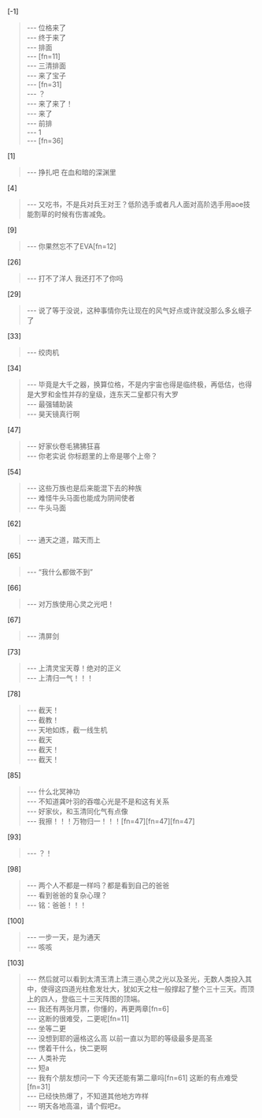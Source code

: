 
[-1] 
>--- 位格来了<br>
>--- 终于来了<br>
>--- 排面<br>
>--- [fn=11]<br>
>--- 三清排面<br>
>--- 来了宝子<br>
>--- [fn=31]<br>
>--- ？<br>
>--- 来了来了！<br>
>--- 来了<br>
>--- 前排<br>
>--- 1<br>
>--- [fn=36]<br>

[1] 
>--- 挣扎吧 在血和暗的深渊里<br>

[4] 
>--- 又吃书，不是兵对兵王对王？低阶选手或者凡人面对高阶选手用aoe技能割草的时候有伤害减免。<br>

[9] 
>--- 你果然忘不了EVA[fn=12]<br>

[26] 
>--- 打不了洋人 我还打不了你吗<br>

[29] 
>--- 说了等于没说，这种事情你先让现在的风气好点或许就没那么多幺蛾子了<br>

[33] 
>--- 绞肉机<br>

[34] 
>--- 毕竟是大千之器，换算位格，不是内宇宙也得是临终极，再低估，也得是大罗和金性并存的皇级，连东天二皇都只有大罗<br>
>--- 最强辅助装<br>
>--- 昊天镜真行啊<br>

[47] 
>--- 好家伙卷毛狒狒狂喜<br>
>--- 你老实说 你标题里的上帝是哪个上帝？<br>

[54] 
>--- 这些万族也是后来能混下去的种族<br>
>--- 难怪牛头马面也能成为阴间使者<br>
>--- 牛头马面<br>

[62] 
>--- 通天之道，踏天而上<br>

[65] 
>--- “我什么都做不到”<br>

[66] 
>--- 对万族使用心灵之光吧！<br>

[67] 
>--- 清屏剑<br>

[73] 
>--- 上清灵宝天尊！绝对的正义<br>
>--- 上清归一气！！！<br>

[78] 
>--- 截天！<br>
>--- 截教！<br>
>--- 天地如炼，截一线生机<br>
>--- 截天<br>
>--- 截天！<br>
>--- 截天！<br>

[85] 
>--- 什么北冥神功<br>
>--- 不知道龚叶羽的吞噬心光是不是和这有关系<br>
>--- 好家伙，和玉清同化气有点像<br>
>--- 我擦！！！万物归一！！！[fn=47][fn=47][fn=47]<br>

[93] 
>--- ？！<br>

[98] 
>--- 两个人不都是一样吗？都是看到自己的爸爸<br>
>--- 看到爸爸的复杂心理？<br>
>--- 铭：爸爸！！！<br>

[100] 
>--- 一步一天，是为通天<br>
>--- 咳咳<br>

[103] 
>--- 然后就可以看到太清玉清上清三道心灵之光以及圣光，无数人类投入其中，使得这四道光柱愈发壮大，犹如天之柱一般撑起了整个三十三天。而顶上的四人，登临三十三天阵图的顶端。<br>
>--- 我还有两张月票，你懂的，再更两章[fn=6]<br>
>--- 这断的很难受，二更呢[fn=11]<br>
>--- 坐等二更<br>
>--- 没想到耶的逼格这么高 以前一直以为耶的等级最多是高圣<br>
>--- 愣着干什么，快二更啊<br>
>--- 人类补完<br>
>--- 短a<br>
>--- 我有个朋友想问一下  今天还能有第二章吗[fn=61] 这断的有点难受[fn=31]<br>
>--- 已经快热爆了，不知道其他地方咋样<br>
>--- 明天各地高温，请个假吧z。<br>
